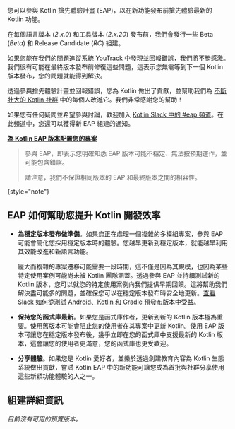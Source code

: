 [//]: # (title: 參與 Kotlin 搶先體驗計畫)

<!--
<tldr>
    <p>Latest Kotlin EAP release: <strong>%kotlinEapVersion%</strong></p>
</tldr>
-->

您可以參與 Kotlin 搶先體驗計畫 (EAP)，以在新功能發布前搶先體驗最新的 Kotlin 功能。

在每個語言版本 (_2.x.0_) 和工具版本 (_2.x.20_) 發布前，我們會發行一些 Beta (_Beta_) 和 Release Candidate (_RC_) 組建。

如果您能在我們的問題追蹤系統 [YouTrack](https://kotl.in/issue) 中發現並回報錯誤，我們將不勝感激。我們很有可能在最終版本發布前修復這些問題，這表示您無需等到下一個 Kotlin 版本發布，您的問題就能得到解決。

透過參與搶先體驗計畫並回報錯誤，您為 Kotlin 做出了貢獻，並幫助我們為 [不斷壯大的 Kotlin 社群](https://kotlinlang.org/community/) 中的每個人改進它。我們非常感謝您的幫助！

如果您有任何疑問並希望參與討論，歡迎加入 [Kotlin Slack 中的 #eap 頻道](https://app.slack.com/client/T09229ZC6/C0KLZSCHF)。在此頻道中，您還可以獲得新 EAP 組建的通知。

**[為 Kotlin EAP 版本配置您的專案](configure-build-for-eap.md)**

> 參與 EAP，即表示您明確知悉 EAP 版本可能不穩定、無法按預期運作，並可能包含錯誤。
>
> 請注意，我們不保證相同版本的 EAP 和最終版本之間的相容性。
>
{style="note"}

## EAP 如何幫助您提升 Kotlin 開發效率

*   **為穩定版本發布做準備**。如果您正在處理一個複雜的多模組專案，參與 EAP 可能會簡化您採用穩定版本時的體驗。您越早更新到穩定版本，就能越早利用其效能改進和新語言功能。

    龐大而複雜的專案遷移可能需要一段時間，這不僅是因為其規模，也因為某些特定使用案例可能尚未被 Kotlin 團隊涵蓋。透過參與 EAP 並持續測試新的 Kotlin 版本，您可以就您的特定使用案例向我們提供早期回饋。這將幫助我們解決盡可能多的問題，並確保您可以在穩定版本發布時安全地更新。[查看 Slack 如何從測試 Android、Kotlin 和 Gradle 預發布版本中受益](https://slack.engineering/shadow-jobs/)。
*   **保持您的函式庫最新**。如果您是函式庫作者，更新到新的 Kotlin 版本極為重要。使用舊版本可能會阻止您的使用者在其專案中更新 Kotlin。使用 EAP 版本可讓您在穩定版本發布後，幾乎立即在您的函式庫中支援最新的 Kotlin 版本，這會讓您的使用者更滿意，您的函式庫也更受歡迎。
*   **分享體驗**。如果您是 Kotlin 愛好者，並樂於透過創建教育內容為 Kotlin 生態系統做出貢獻，嘗試 Kotlin EAP 中的新功能可讓您成為首批與社群分享使用這些新穎功能體驗的人之一。

## 組建詳細資訊

_目前沒有可用的預覽版本。_

<!--
<table>
    <tr>
        <th>Build info</th>
        <th>Build highlights</th>
    </tr>
    <tr>
        <td><strong>2.2.20-RC2</strong>
            <p>Released: <strong>September 1, 2025</strong></p>
            <p><a href="https://github.com/JetBrains/kotlin/releases/tag/v2.2.20-RC2" target="_blank">Release on GitHub</a></p>
        </td>
        <td>
            <p>A tooling release containing improvements and bug fixes.</p>
            <p>For more details, please refer to the <a href="https://github.com/JetBrains/kotlin/releases/tag/v2.2.20-RC2">changelog</a> or <a href="whatsnew-eap.md">What's new in Kotlin 2.2.20-RC2</a>.</p>
        </td>
    </tr>
</table>
-->
